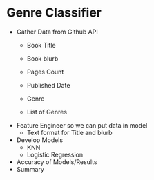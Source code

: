 # Genre Classifier

- Gather Data from Github API
  - Book Title
  - Book blurb
  - Pages Count 
  - Published Date
  - Genre

  - List of Genres 
- Feature Engineer so we can put data in model
  - Text format for Title and blurb
- Develop Models
  - KNN
  - Logistic Regression
- Accuracy of Models/Results
- Summary